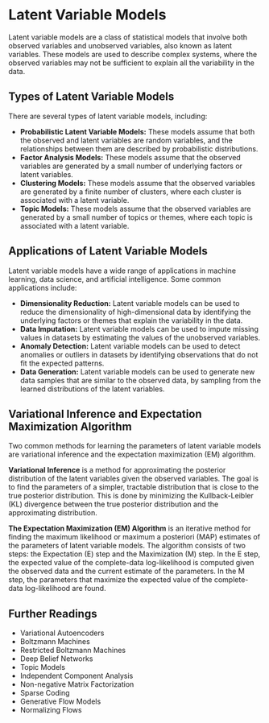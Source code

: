 # Latent Variable Models

Latent variable models are a class of statistical models that involve both observed variables and unobserved variables, also known as latent variables. These models are used to describe complex systems, where the observed variables may not be sufficient to explain all the variability in the data.

## Types of Latent Variable Models

There are several types of latent variable models, including:

- **Probabilistic Latent Variable Models:** These models assume that both the observed and latent variables are random variables, and the relationships between them are described by probabilistic distributions.
- **Factor Analysis Models:** These models assume that the observed variables are generated by a small number of underlying factors or latent variables.
- **Clustering Models:** These models assume that the observed variables are generated by a finite number of clusters, where each cluster is associated with a latent variable.
- **Topic Models:** These models assume that the observed variables are generated by a small number of topics or themes, where each topic is associated with a latent variable.

## Applications of Latent Variable Models

Latent variable models have a wide range of applications in machine learning, data science, and artificial intelligence. Some common applications include:

- **Dimensionality Reduction:** Latent variable models can be used to reduce the dimensionality of high-dimensional data by identifying the underlying factors or themes that explain the variability in the data.
- **Data Imputation:** Latent variable models can be used to impute missing values in datasets by estimating the values of the unobserved variables.
- **Anomaly Detection:** Latent variable models can be used to detect anomalies or outliers in datasets by identifying observations that do not fit the expected patterns.
- **Data Generation:** Latent variable models can be used to generate new data samples that are similar to the observed data, by sampling from the learned distributions of the latent variables.

## Variational Inference and Expectation Maximization Algorithm

Two common methods for learning the parameters of latent variable models are variational inference and the expectation maximization (EM) algorithm.

**Variational Inference** is a method for approximating the posterior distribution of the latent variables given the observed variables. The goal is to find the parameters of a simpler, tractable distribution that is close to the true posterior distribution. This is done by minimizing the Kullback-Leibler (KL) divergence between the true posterior distribution and the approximating distribution.

**The Expectation Maximization (EM) Algorithm** is an iterative method for finding the maximum likelihood or maximum a posteriori (MAP) estimates of the parameters of latent variable models. The algorithm consists of two steps: the Expectation (E) step and the Maximization (M) step. In the E step, the expected value of the complete-data log-likelihood is computed given the observed data and the current estimate of the parameters. In the M step, the parameters that maximize the expected value of the complete-data log-likelihood are found.

## Further Readings

- Variational Autoencoders
- Boltzmann Machines
- Restricted Boltzmann Machines
- Deep Belief Networks
- Topic Models
- Independent Component Analysis
- Non-negative Matrix Factorization
- Sparse Coding
- Generative Flow Models
- Normalizing Flows
